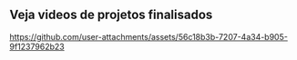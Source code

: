 ## Veja videos de projetos finalisados 


https://github.com/user-attachments/assets/56c18b3b-7207-4a34-b905-9f1237962b23

